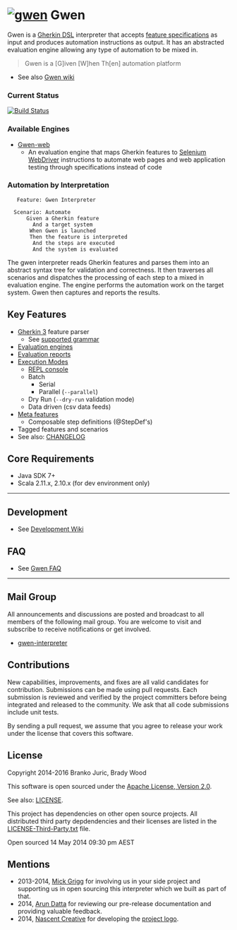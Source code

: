 [![gwen](https://github.com/gwen-interpreter/gwen/blob/master/doc/img/gwen-attractor.png)](https://github.com/gwen-interpreter/gwen/wiki/The-Gwen-Logo)
Gwen
====

Gwen is a 
[Gherkin DSL](https://github.com/cucumber/cucumber/wiki/Gherkin) 
interpreter that accepts 
[feature specifications](https://github.com/cucumber/cucumber/wiki/Feature-Introduction) 
as input and produces automation instructions as output. It has an abstracted 
evaluation engine allowing any type of automation to be mixed in.

> Gwen is a [G]iven [W]hen Th[en] automation platform

- See also [Gwen wiki](https://github.com/gwen-interpreter/gwen/wiki)
 
### Current Status

[![Build Status](https://travis-ci.org/gwen-interpreter/gwen.svg)](https://travis-ci.org/gwen-interpreter/gwen)

### Available Engines

- [Gwen-web](https://github.com/gwen-interpreter/gwen-web)
  - An evaluation engine that maps Gherkin features to [Selenium WebDriver](http://www.seleniumhq.org/projects/webdriver) 
    instructions to automate web pages and web application testing through 
    specifications instead of code

### Automation by Interpretation

```gherkin    
   Feature: Gwen Interpreter
    
  Scenario: Automate
      Given a Gherkin feature
        And a target system
       When Gwen is launched
       Then the feature is interpreted
        And the steps are executed
        And the system is evaluated
```

The gwen interpreter reads Gherkin features and parses them into an abstract 
syntax tree for validation and correctness. It then traverses all scenarios 
and dispatches the processing of each step to a mixed in evaluation engine. 
The engine performs the automation work on the target system. Gwen then 
captures and reports the results.

Key Features
------------

- [Gherkin 3](https://github.com/cucumber/gherkin3) feature parser
  - See [supported grammar](https://github.com/gwen-interpreter/gwen/wiki/Supported-Grammar)
- [Evaluation engines](https://github.com/gwen-interpreter/gwen/wiki/Evaluation-Engines)
- [Evaluation reports](https://github.com/gwen-interpreter/gwen/wiki/Evaluation-Reports)
- [Execution Modes](https://github.com/gwen-interpreter/gwen/wiki/Execution-Modes)
  - [REPL console](https://github.com/gwen-interpreter/gwen/wiki/REPL-Console)
  - Batch
    - Serial 
    - Parallel (`--parallel`)
  - Dry Run (`--dry-run` validation mode)
  - Data driven (csv data feeds)
- [Meta features](https://github.com/gwen-interpreter/gwen/wiki/Meta-Features)
  - Composable step definitions (@StepDef's)
- Tagged features and scenarios
- See also: [CHANGELOG](CHANGELOG)

Core Requirements
-----------------

- Java SDK 7+
- Scala 2.11.x, 2.10.x (for dev environment only)

***

Development
-----------

- See [Development Wiki](https://github.com/gwen-interpreter/gwen/wiki/Development) 

FAQ
---

- See [Gwen FAQ](https://github.com/gwen-interpreter/gwen/wiki/FAQ)

***

Mail Group
----------

All announcements and discussions are posted and broadcast to all members of 
the following mail group. You are welcome to visit and subscribe to receive 
notifications or get involved.

- [gwen-interpreter](https://groups.google.com/d/forum/gwen-interpreter) 

Contributions
-------------

New capabilities, improvements, and fixes are all valid candidates for 
contribution. Submissions can be made using pull requests. Each submission 
is reviewed and verified by the project committers before being integrated 
and released to the community. We ask that all code submissions include unit 
tests.

By sending a pull request, we assume that you agree to release your work under 
the license that covers this software.

License
-------

Copyright 2014-2016 Branko Juric, Brady Wood

This software is open sourced under the 
[Apache License, Version 2.0](http://www.apache.org/licenses/LICENSE-2.0.txt).

See also: [LICENSE](LICENSE).

This project has dependencies on other open source projects. All distributed 
third party depdendencies and their licenses are listed in the 
[LICENSE-Third-Party.txt](LICENSE-Third-Party.txt) file.


Open sourced 14 May 2014 09:30 pm AEST

Mentions
--------

- 2013-2014, [Mick Grigg](http://au.linkedin.com/in/mickgrigg) for 
  involving us in your side project and supporting us in open sourcing this 
  interpreter which we built as part of that. 
- 2014, [Arun Datta](http://au.linkedin.com/in/arundatta) for reviewing our 
  pre-release documentation and providing valuable feedback.
- 2014, [Nascent Creative](http://www.nascentcreative.com.au) for developing 
  the [project logo](https://github.com/gwen-interpreter/gwen/wiki/The-Gwen-Logo).

